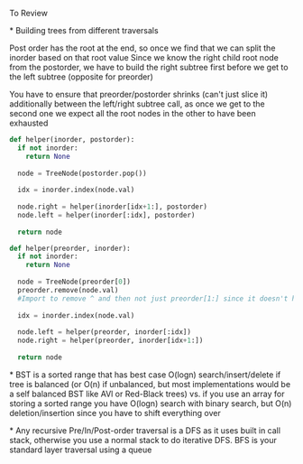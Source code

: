To Review

\* Building trees from different traversals

Post order has the root at the end, so once we find that we can split the inorder based on that root value
Since we know the right child root node from the postorder, we have to build the right subtree first before we get to the left subtree (opposite for preorder)

You have to ensure that preorder/postorder shrinks (can't just slice it) additionally between the left/right subtree call, as once we get to the second one we expect all the root nodes in the other to have been exhausted
```python
def helper(inorder, postorder):
  if not inorder:
    return None
            
  node = TreeNode(postorder.pop())
            
  idx = inorder.index(node.val)
            
  node.right = helper(inorder[idx+1:], postorder)
  node.left = helper(inorder[:idx], postorder)
            
  return node
```
```python
def helper(preorder, inorder):
  if not inorder:
    return None
    
  node = TreeNode(preorder[0])
  preorder.remove(node.val)
  #Import to remove ^ and then not just preorder[1:] since it doesn't have cumulative effect
            
  idx = inorder.index(node.val)
            
  node.left = helper(preorder, inorder[:idx])
  node.right = helper(preorder, inorder[idx+1:])
               
  return node
```

\* BST is a sorted range that has best case O(logn) search/insert/delete if tree is balanced (or O(n) if unbalanced, but most implementations would be a self balanced BST like AVl or Red-Black trees) vs. if you use an array for storing a sorted range you have O(logn) search with binary search, but O(n) deletion/insertion since you have to shift everything over
 
\* Any recursive Pre/In/Post-order traversal is a DFS as it uses built in call stack, otherwise you use a normal stack to do iterative DFS. BFS is your standard layer traversal using a queue
